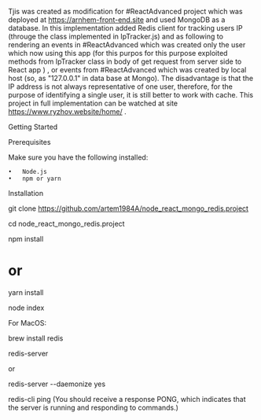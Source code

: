 Tjis was created as modification for #ReactAdvanced project which was deployed at https://arnhem-front-end.site and used MongoDB as a database.
In this implementation added Redis client for tracking users IP (througe the class implemented in IpTracker.js) and as following to rendering an events in #ReactAdvanced which was created only the user which now 
using this app 
(for this purpos for this purpose exploited methods from IpTracker class in body of get request from server side to React app )
, or events from #ReactAdvanced which was created by local host (so, as "127.0.0.1" in data base at Mongo).
The disadvantage is that the IP address is not always representative of one user, therefore, for the purpose of identifying a single user, it is still better to work with cache.
This project in full implementation can be watched at site https://www.ryzhov.website/home/  .

Getting Started

Prerequisites

Make sure you have the following installed:

	•	Node.js
	•	npm or yarn

Installation

git clone https://github.com/artem1984A/node_react_mongo_redis.project

cd node_react_mongo_redis.project


npm install
# or
yarn install


node index


For MacOS:

brew install redis

redis-server

or

redis-server --daemonize yes

redis-cli ping (You should receive a response PONG, which indicates that the server is running and responding to commands.)
